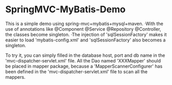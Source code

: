 # SpringMVC-MyBatis-Demo
This is a simple demo using spring-mvc+mybatis+mysql+maven.
·With the use of annotations like @Component @Service @Repository @Controller, the classes become singleton.
·The injection of 'sqlSessionFactory' makes it easier to load 'mybatis-config.xml' and 'sqlSessionFactory' also becomes a singleton.

To try it, you can simply filled in the database host, port and db name in the 'mvc-dispatcher-servlet.xml' file.
All the Dao named 'XXXMapper' should be placed in mapper package, because a 'MapperScannerConfigurer' has been defined in the 'mvc-dispatcher-servlet.xml' file to scan all the mappers.

